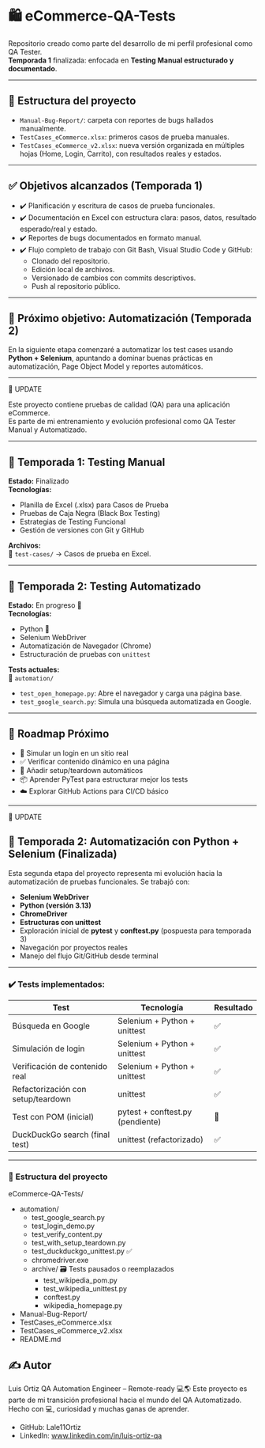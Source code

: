 # 🛍️ eCommerce-QA-Tests

Repositorio creado como parte del desarrollo de mi perfil profesional como QA Tester.  
**Temporada 1** finalizada: enfocada en **Testing Manual estructurado y documentado**.

---

## 📁 Estructura del proyecto

- `Manual-Bug-Report/`: carpeta con reportes de bugs hallados manualmente.
- `TestCases_eCommerce.xlsx`: primeros casos de prueba manuales.
- `TestCases_eCommerce_v2.xlsx`: nueva versión organizada en múltiples hojas (Home, Login, Carrito), con resultados reales y estados.

---

## ✅ Objetivos alcanzados (Temporada 1)

- ✔️ Planificación y escritura de casos de prueba funcionales.
- ✔️ Documentación en Excel con estructura clara: pasos, datos, resultado esperado/real y estado.
- ✔️ Reportes de bugs documentados en formato manual.
- ✔️ Flujo completo de trabajo con Git Bash, Visual Studio Code y GitHub:
  - Clonado del repositorio.
  - Edición local de archivos.
  - Versionado de cambios con commits descriptivos.
  - Push al repositorio público.
  
---

## 🚀 Próximo objetivo: Automatización (Temporada 2)

En la siguiente etapa comenzaré a automatizar los test cases usando **Python + Selenium**, apuntando a dominar buenas prácticas en automatización, Page Object Model y reportes automáticos.

---

🔗 UPDATE

Este proyecto contiene pruebas de calidad (QA) para una aplicación eCommerce.  
Es parte de mi entrenamiento y evolución profesional como QA Tester Manual y Automatizado.

---

## 🧪 Temporada 1: Testing Manual

**Estado:** Finalizado  
**Tecnologías:**  
- Planilla de Excel (.xlsx) para Casos de Prueba
- Pruebas de Caja Negra (Black Box Testing)
- Estrategias de Testing Funcional
- Gestión de versiones con Git y GitHub

**Archivos:**  
📁 `test-cases/` → Casos de prueba en Excel.

---

## 🤖 Temporada 2: Testing Automatizado

**Estado:** En progreso 🚧  
**Tecnologías:**  
- Python 🐍  
- Selenium WebDriver  
- Automatización de Navegador (Chrome)  
- Estructuración de pruebas con `unittest`

**Tests actuales:**  
📁 `automation/`  
- `test_open_homepage.py`: Abre el navegador y carga una página base.  
- `test_google_search.py`: Simula una búsqueda automatizada en Google.

---

## 🚀 Roadmap Próximo

- 🔐 Simular un login en un sitio real
- ✅ Verificar contenido dinámico en una página
- 🔄 Añadir setup/teardown automáticos
- 📦 Aprender PyTest para estructurar mejor los tests
- ☁️ Explorar GitHub Actions para CI/CD básico

---

🔗 UPDATE

## 🧪 Temporada 2: Automatización con Python + Selenium (Finalizada)

Esta segunda etapa del proyecto representa mi evolución hacia la automatización de pruebas funcionales. Se trabajó con:

- **Selenium WebDriver**
- **Python (versión 3.13)**
- **ChromeDriver**
- **Estructuras con unittest**
- Exploración inicial de **pytest** y **conftest.py** (pospuesta para temporada 3)
- Navegación por proyectos reales
- Manejo del flujo Git/GitHub desde terminal

---

### ✔️ Tests implementados:
| Test                            | Tecnología     | Resultado |
|---------------------------------|----------------|-----------|
| Búsqueda en Google              | Selenium + Python + unittest | ✅ |
| Simulación de login             | Selenium + Python + unittest | ✅ |
| Verificación de contenido real  | Selenium + Python + unittest | ✅ |
| Refactorización con setup/teardown | unittest | ✅ |
| Test con POM (inicial)          | pytest + conftest.py (pendiente) | 🔄 |
| DuckDuckGo search (final test)  | unittest (refactorizado) | ✅ |

---

### 📂 Estructura del proyecto

eCommerce-QA-Tests/
- automation/
    - test_google_search.py
    - test_login_demo.py
    - test_verify_content.py
    - test_with_setup_teardown.py
    - test_duckduckgo_unittest.py ✅
    - chromedriver.exe
    - archive/   🗃️ Tests pausados o reemplazados
        - test_wikipedia_pom.py
        - test_wikipedia_unittest.py
        - conftest.py
        - wikipedia_homepage.py
 - Manual-Bug-Report/
 - TestCases_eCommerce.xlsx
 - TestCases_eCommerce_v2.xlsx
 - README.md

## ✍️ Autor

Luis Ortiz
QA Automation Engineer – Remote-ready 💻🌎
Este proyecto es parte de mi transición profesional hacia el mundo del QA Automatizado.  
Hecho con 💻, curiosidad y muchas ganas de aprender.

- GitHub: Lale11Ortiz
- LinkedIn: www.linkedin.com/in/luis-ortiz-qa